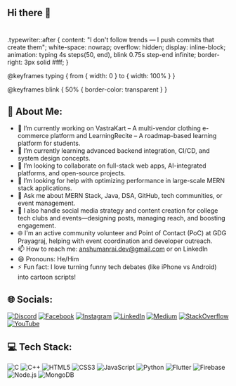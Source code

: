 ## Hi there 👋

<!--
**Anshuman-Rai-1004/Anshuman-Rai-1004** is a ✨ _special_ ✨ repository because its `README.md` (this file) appears on your GitHub profile. 
<h1 align="center">I don't follow trends- I push commits that create them</h1> -->
<h1 class="typewriter" align="center"></h1>
.typewriter::after {
  content: "I don't follow trends — I push commits that create them";
  white-space: nowrap;
  overflow: hidden;
  display: inline-block;
  animation: typing 4s steps(50, end), blink 0.75s step-end infinite;
  border-right: 3px solid #fff;
}

@keyframes typing {
  from { width: 0 }
  to { width: 100% }
}

@keyframes blink {
  50% { border-color: transparent }
}


## 👋 About Me:
- 🔭 I’m currently working on VastraKart – A multi-vendor clothing e-commerce platform and LearningRecite – A roadmap-based learning platform for students.
- 🌱 I’m currently learning advanced backend integration, CI/CD, and system design concepts.
- 👯 I’m looking to collaborate on full-stack web apps, AI-integrated platforms, and open-source projects.
- 🤔 I’m looking for help with optimizing performance in large-scale MERN stack applications.
- 💬 Ask me about MERN Stack, Java, DSA, GitHub, tech communities, or event management.
- 📲 I also handle social media strategy and content creation for college tech clubs and events—designing posts, managing reach, and boosting engagement.
- 🌐 I'm an active community volunteer and Point of Contact (PoC) at GDG Prayagraj, helping with event coordination and developer outreach.
- 📫 How to reach me: anshumanrai.dev@gmail.com or on LinkedIn
- 😄 Pronouns: He/Him
- ⚡ Fun fact: I love turning funny tech debates (like iPhone vs Android) into cartoon scripts!

## 🌐 Socials:
[![Discord](https://img.shields.io/badge/Discord-7289DA?style=flat&logo=discord&logoColor=white)](https://discord.com/)
[![Facebook](https://img.shields.io/badge/Facebook-1877F2?style=flat&logo=facebook&logoColor=white)](https://facebook.com/)
[![Instagram](https://img.shields.io/badge/Instagram-E4405F?style=flat&logo=instagram&logoColor=white)](https://instagram.com/)
[![LinkedIn](https://img.shields.io/badge/LinkedIn-0077B5?style=flat&logo=linkedin&logoColor=white)](https://linkedin.com/)
[![Medium](https://img.shields.io/badge/Medium-000000?style=flat&logo=medium&logoColor=white)](https://medium.com/)
[![StackOverflow](https://img.shields.io/badge/StackOverflow-F58025?style=flat&logo=stackoverflow&logoColor=white)](https://stackoverflow.com/)
[![YouTube](https://img.shields.io/badge/YouTube-FF0000?style=flat&logo=youtube&logoColor=white)](https://youtube.com/)

## 💻 Tech Stack:
![C](https://img.shields.io/badge/C-00599C?style=flat&logo=c&logoColor=white)
![C++](https://img.shields.io/badge/C++-00599C?style=flat&logo=c%2B%2B&logoColor=white)
![HTML5](https://img.shields.io/badge/HTML5-E34F26?style=flat&logo=html5&logoColor=white)
![CSS3](https://img.shields.io/badge/CSS3-1572B6?style=flat&logo=css3&logoColor=white)
![JavaScript](https://img.shields.io/badge/JavaScript-F7DF1E?style=flat&logo=javascript&logoColor=black)
![Python](https://img.shields.io/badge/Python-14354C?style=flat&logo=python&logoColor=white)
![Flutter](https://img.shields.io/badge/Flutter-02569B?style=flat&logo=flutter&logoColor=white)
![Firebase](https://img.shields.io/badge/Firebase-FFCA28?style=flat&logo=firebase&logoColor=black)
![Node.js](https://img.shields.io/badge/Node.js-339933?style=flat&logo=nodedotjs&logoColor=white)
![MongoDB](https://img.shields.io/badge/MongoDB-4EA94B?style=flat&logo=mongodb&logoColor=white)
<!-- Add more tech logos as needed -->

